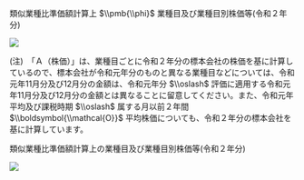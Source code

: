 類似業種比準価額計算上 $\\pmb{\\phi}$ 業種目及び業種目別株価等(令和２年分)

![](https://www.nta.go.jp/tmp/971d7fc3-d780-49bc-aebb-7d77be5fd58c/images/216712c58e9a28a16c49999964cf36f3946b67ebea6c13705507fc89b636feec.jpg)

(注)　「Ａ（株価）」は、業種目ごとに令和２年分の標本会社の株価を基に計算しているので、標本会社が令和元年分のものと異なる業種目などについては、令和元年11月分及び12月分の金額は、令和元年分 $\\oslash$ 評価に適用する令和元年11月分及び12月分の金額とは異なることに留意してください。また、令和元年平均及び課税時期 $\\oslash$ 属する月以前２年間 $\\boldsymbol{\\mathcal{O}}$ 平均株価についても、令和２年分の標本会社を基に計算しています。

類似業種比準価額計算上の業種目及び業種目別株価等(令和２年分)

![](https://www.nta.go.jp/tmp/971d7fc3-d780-49bc-aebb-7d77be5fd58c/images/d5e989abda21d93ea634429cf54f3ad7e37a151c45ae3036b2f2e98788257369.jpg)